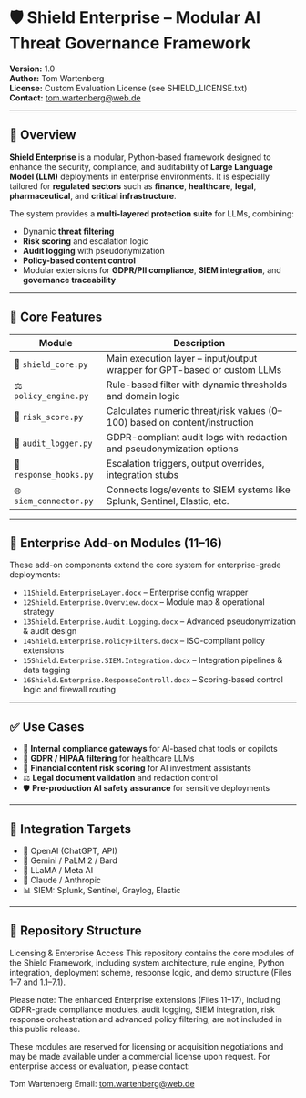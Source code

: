 # 🛡️ Shield Enterprise – Modular AI Threat Governance Framework

**Version:** 1.0  
**Author:** Tom Wartenberg  
**License:** Custom Evaluation License (see SHIELD_LICENSE.txt)  
**Contact:** tom.wartenberg@web.de  

---

## 📌 Overview

**Shield Enterprise** is a modular, Python-based framework designed to enhance the security, compliance, and auditability of **Large Language Model (LLM)** deployments in enterprise environments. It is especially tailored for **regulated sectors** such as **finance**, **healthcare**, **legal**, **pharmaceutical**, and **critical infrastructure**.

The system provides a **multi-layered protection suite** for LLMs, combining:
- Dynamic **threat filtering**
- **Risk scoring** and escalation logic
- **Audit logging** with pseudonymization
- **Policy-based content control**
- Modular extensions for **GDPR/PII compliance**, **SIEM integration**, and **governance traceability**

---

## 🎯 Core Features

| Module                     | Description                                                                 |
|---------------------------|-----------------------------------------------------------------------------|
| 🧠 `shield_core.py`        | Main execution layer – input/output wrapper for GPT-based or custom LLMs    |
| ⚖️ `policy_engine.py`      | Rule-based filter with dynamic thresholds and domain logic                   |
| 🔐 `risk_score.py`         | Calculates numeric threat/risk values (0–100) based on content/instruction   |
| 🧾 `audit_logger.py`       | GDPR-compliant audit logs with redaction and pseudonymization options        |
| 🔄 `response_hooks.py`     | Escalation triggers, output overrides, integration stubs                     |
| 🌐 `siem_connector.py`     | Connects logs/events to SIEM systems like Splunk, Sentinel, Elastic, etc.    |

---

## 🧩 Enterprise Add-on Modules (11–16)

These add-on components extend the core system for enterprise-grade deployments:

- `11Shield.EnterpriseLayer.docx` – Enterprise config wrapper
- `12Shield.Enterprise.Overview.docx` – Module map & operational strategy
- `13Shield.Enterprise.Audit.Logging.docx` – Advanced pseudonymization & audit design
- `14Shield.Enterprise.PolicyFilters.docx` – ISO-compliant policy extensions
- `15Shield.Enterprise.SIEM.Integration.docx` – Integration pipelines & data tagging
- `16Shield.Enterprise.ResponseControll.docx` – Scoring-based control logic and firewall routing

---

## ✅ Use Cases

- 🔎 **Internal compliance gateways** for AI-based chat tools or copilots
- 🏥 **GDPR / HIPAA filtering** for healthcare LLMs
- 🏦 **Financial content risk scoring** for AI investment assistants
- ⚖️ **Legal document validation** and redaction control
- 🛡️ **Pre-production AI safety assurance** for sensitive deployments

---

## 🔌 Integration Targets

- 🧠 OpenAI (ChatGPT, API)
- 🧠 Gemini / PaLM 2 / Bard
- 🧠 LLaMA / Meta AI
- 🧠 Claude / Anthropic
- 📊 SIEM: Splunk, Sentinel, Graylog, Elastic

---

## 📂 Repository Structure
Licensing & Enterprise Access
This repository contains the core modules of the Shield Framework, including system architecture, rule engine, Python integration, deployment scheme, response logic, and demo structure (Files 1–7 and 1.1–7.1).

Please note:
The enhanced Enterprise extensions (Files 11–17), including GDPR-grade compliance modules, audit logging, SIEM integration, risk response orchestration and advanced policy filtering, are not included in this public release.

These modules are reserved for licensing or acquisition negotiations and may be made available under a commercial license upon request. For enterprise access or evaluation, please contact:

Tom Wartenberg
Email: tom.wartenberg@web.de


